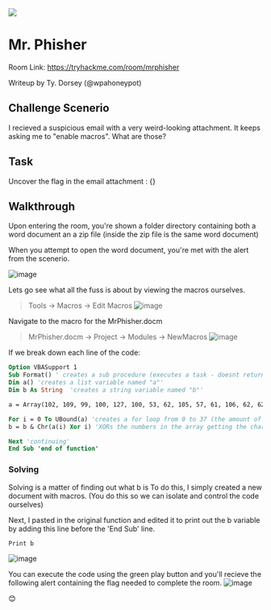 <img src= https://tryhackme-images.s3.amazonaws.com/room-icons/5de2b57caa0e6e1fd6309c84fc20f5fa.png>

# Mr. Phisher
Room Link: https://tryhackme.com/room/mrphisher

Writeup by Ty. Dorsey (@wpahoneypot)

## Challenge Scenerio
I recieved a suspicious email with a very weird-looking attachment. It keeps asking me to "enable macros". What are those?

## Task 
Uncover the flag in the email attachment : {}

## Walkthrough
Upon entering the room, you're shown a folder directory containing both a word document an a zip file (inside the zip file is the same word document)

When you attempt to open the word document, you're met with the alert from the scenerio. 

![image](https://user-images.githubusercontent.com/36011916/173400980-5d685173-ec4f-49da-9358-0abbe41a8af7.png)

Lets go see what all the fuss is about by viewing the macros ourselves.
> Tools → Macros → Edit Macros
![image](https://user-images.githubusercontent.com/36011916/173401494-a50b00cc-c3fb-42cf-95fd-8b2a389ed0b8.png)

Navigate to the macro for the MrPhisher.docm
> MrPhisher.docm → Project → Modules → NewMacros
![image](https://user-images.githubusercontent.com/36011916/173401957-0ec8cb06-8d8d-415a-bffa-40db294a5d2d.png)

If we break down each line of the code:
```vb
Option VBASupport 1
Sub Format() ' creates a sub procedure (executes a task - doesnt return any values - similar to a void function)'
Dim a() 'creates a list variable named "a"'
Dim b As String  'creates a string variable named "b"'

a = Array(102, 109, 99, 100, 127, 100, 53, 62, 105, 57, 61, 106, 62, 62, 55, 110, 113, 114, 118, 39, 36, 118, 47, 35, 32, 125, 34, 46, 46, 124, 43, 124, 25, 71, 26, 71, 21, 88)

For i = 0 To UBound(a) 'creates a for loop from 0 to 37 (the amount of elemens in a)'
b = b & Chr(a(i) Xor i) 'XORs the numbers in the array getting the char value and adding it to b'

Next 'continuing'
End Sub 'end of function'
```

### Solving
Solving is a matter of finding out what b is 
To do this, I simply created a new document with macros. (You do this so we can isolate and control the code ourselves) 

Next, I pasted in the original function and edited it to print out the b variable by adding this line before the 'End Sub' line.
```vb
Print b
```
![image](https://user-images.githubusercontent.com/36011916/173405322-60d198db-ca25-4afc-bcbf-11da290d4df3.png)

You can execute the code using the green play button and you'll recieve the following alert containing the flag needed to complete the room.
![image](https://user-images.githubusercontent.com/36011916/173406268-7445ed87-5415-49e2-9e96-9c803b0e0528.png)

😊


